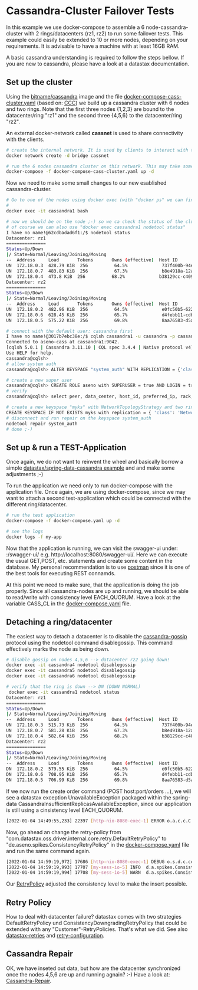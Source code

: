 # Cassandra-Cluster Failover Tests

In this example we use docker-compose to assemble a 6 node-cassandra-cluster with 2 rings/datacenters (rz1, rz2) to run some failover tests. This example could easily be extended to 10 or more nodes, depending on your requirements. It is advisable to have a machine with at least 16GB RAM.

A basic cassandra understanding is required to follow the steps bellow. If you are new to cassandra, please have a look at a datastax documentation.

## Set up the cluster

Using the [bitname/cassandra](https://https://hub.docker.com/r/bitnami/cassandra/) image and the file [docker-compose-cass-cluster.yaml](docker-compose-cass-cluster.yaml) (based on: [CCC](https://github.com/digitalis-io/ccc)) we build up a cassandra cluster with 6 nodes and two rings. Note that the first three nodes {1,2,3} are bound to the datacenter/ring "rz1" and the second three {4,5,6} to the datacenter/ring "rz2".

An external docker-network called **cassnet** is used to share connectivity with the clients.

```bash
# create the internal network. It is used by clients to interact with the cluster
docker network create -d bridge cassnet

# run the 6 nodes cassandra cluster on this network. This may take some time. So please be patient ;-)
docker-compose -f docker-compose-cass-cluster.yaml up -d
```

Now we need to make some small changes to our new esablished cassandra-cluster.

```bash
# Go to one of the nodes using docker exec (with "docker ps" we can find the container id: 371cddb87cac) or in VSCODE --> attach shell
# 
docker exec -it cassandra1 bash

# now we should be on the node ;-) so we ca check the status of the cluster. It should look similar to the following output:
# of course we can also use "docker exec cassandra1 nodetool status"
I have no name!@62cdbadad6f1:/$ nodetool status
Datacenter: rz1
===============
Status=Up/Down
|/ State=Normal/Leaving/Joining/Moving
--  Address     Load       Tokens       Owns (effective)  Host ID                               Rack
UN  172.18.0.3  428.79 KiB  256          64.5%             737f400b-94ec-46a2-a6ee-3fa0e576cf30  rack1
UN  172.18.0.7  483.83 KiB  256          67.3%             b8e4918a-12ac-41ee-ae7e-09c856dda62c  rack1
UN  172.18.0.4  473.8 KiB  256          68.2%             b38129cc-c409-4e39-be4d-8a17c2479272  rack1
Datacenter: rz2
===============
Status=Up/Down
|/ State=Normal/Leaving/Joining/Moving
--  Address     Load       Tokens       Owns (effective)  Host ID                               Rack
UN  172.18.0.2  482.96 KiB  256          64.5%             e0fc50b5-6225-4df2-9265-aa0b59a936ff  rack2
UN  172.18.0.6  628.45 KiB  256          65.7%             d4febb11-cdbb-4ca0-b7ff-910077708101  rack2
UN  172.18.0.5  575.22 KiB  256          69.8%             8aa76583-d5a1-4669-a1b6-1f40d043dc56  rack2 

# connect with the default user: cassandra first
I have no name!@3017b7ebc38e:/$ cqlsh cassandra1 -u cassandra -p cassandra
Connected to aseno-cass at cassandra1:9042.
[cqlsh 5.0.1 | Cassandra 3.11.10 | CQL spec 3.4.4 | Native protocol v4]
Use HELP for help.
cassandra@cqlsh> 
# allow system auth 
cassandra@cqlsh> ALTER KEYSPACE "system_auth" WITH REPLICATION = {'class' : 'NetworkTopologyStrategy', 'rz1' : 2, 'rz2' : 2};

# create a new super user
cassandra@cqlsh> CREATE ROLE aseno with SUPERUSER = true AND LOGIN = true and PASSWORD = 'password';
# verify
cassandra@cqlsh> select peer, data_center, host_id, preferred_ip, rack, rpc_address from system.peers;

# create a new keyspace "myks" with NetworkTopologyStrategy and two rings rz1 and rz2 for our tests
CREATE KEYSPACE IF NOT EXISTS myks with replication = { 'class': 'NetworkTopologyStrategy', 'rz1': 2, 'rz2': 2};
# disconnect and run repair on the keyspace system_auth
nodetool repair system_auth
# done ;-)
```

## Set up & run a TEST-Application

Once again, we do not want to reinvent the wheel and basically borrow a simple [datastax/spring-data-cassandra example](https://github.com/DataStax-Examples/spring-data-starter) and and make some adjustments ;-)

To run the application we need only to run docker-compose with the application file. Once again, we are using docker-compose, since we may want to attach a second test-application which could be connected with the different ring/datacenter.

```bash
# run the test application
docker-compose -f docker-compose.yaml up -d

# see the logs
docker logs -f my-app
```

Now that the application is running, we can visit the swagger-ui under: <HOST>:<PORT>/swagger-ui/ e.g. http://localhost:8080/swagger-ui/. Here we can execute the usual GET,POST, etc. statements and create some content in the database. My personal recommendation is to use [postman](https://www.postman.com/) since it is one of the best tools for executing REST connamds.

At this point we need to make sure, that the application is doing the job properly. Since all cassandra-nodes are up and running,
we should be able to read/write with consistency level EACH_QUORUM. Have a look at the variable CASS_CL in the [docker-compose.yaml](docker-compose.yaml) file.

## Detaching a ring/datacenter

The easiest way to detach a datacenter is to disable the [cassandra-gossip](https://docs.datastax.com/en/cassandra-oss/3.0/cassandra/tools/toolsDisableGossip.html) protocol using the nodetool command disablegossip. This command effectively marks the node as being down.

```bash
# disable gossip on nodes 4,5,6 --> datacenter rz2 going down!
docker exec -it cassandra4 nodetool disablegossip
docker exec -it cassandra5 nodetool disablegossip
docker exec -it cassandra6 nodetool disablegossip

# verify that the ring is down --> DN (DOWN NORMAL)
 docker exec -it cassandra1 nodetool status
Datacenter: rz1
===============
Status=Up/Down
|/ State=Normal/Leaving/Joining/Moving
--  Address     Load       Tokens       Owns (effective)  Host ID                               Rack
UN  172.18.0.3  515.73 KiB  256          64.5%             737f400b-94ec-46a2-a6ee-3fa0e576cf30  rack1
UN  172.18.0.7  581.28 KiB  256          67.3%             b8e4918a-12ac-41ee-ae7e-09c856dda62c  rack1
UN  172.18.0.4  582.64 KiB  256          68.2%             b38129cc-c409-4e39-be4d-8a17c2479272  rack1
Datacenter: rz2
===============
Status=Up/Down
|/ State=Normal/Leaving/Joining/Moving
--  Address     Load       Tokens       Owns (effective)  Host ID                               Rack
DN  172.18.0.2  579.55 KiB  256          64.5%             e0fc50b5-6225-4df2-9265-aa0b59a936ff  rack2
DN  172.18.0.6  708.95 KiB  256          65.7%             d4febb11-cdbb-4ca0-b7ff-910077708101  rack2
DN  172.18.0.5  706.99 KiB  256          69.8%             8aa76583-d5a1-4669-a1b6-1f40d043dc56  rack2
```

If we now run the create order command (POST host:port/orders ...), we will see a datastax exception UnavailableException packaged within the spring-data
CassandraInsufficientReplicasAvailableException, since our application is still using a cinsistency level EACH_QUORUM.

```bash
[2022-01-04 14:49:55,233] 22397 [http-nio-8080-exec-1] ERROR o.a.c.c.C.[.[.[.[dispatcherServlet] - Servlet.service() for servlet [dispatcherServlet] in context with path [] threw exception [Request processing failed; nested exception is org.springframework.data.cassandra.CassandraInsufficientReplicasAvailableException: Query; CQL [INSERT INTO starter_orders (order_id,product_id,added_to_order_at,product_name,product_price,product_quantity) VALUES (?,?,?,?,?,?)]; Not enough replicas available for query at consistency EACH_QUORUM (2 required but only 0 alive); nested exception is com.datastax.oss.driver.api.core.servererrors.UnavailableException: Not enough replicas available for query at consistency EACH_QUORUM (2 required but only 0 alive)] with root cause 
```

Now, go ahead an change the retry-policy from "com.datastax.oss.driver.internal.core.retry.DefaultRetryPolicy" to "de.aseno.spikes.ConsistencyRetryPolicy"
in the [docker-compose.yaml](docker-compose.yaml) file and run the same command again.

```bash
[2022-01-04 14:59:19,972] 17686 [http-nio-8080-exec-1] DEBUG o.s.d.c.core.cql.CqlTemplate - Executing prepared statement [INSERT INTO starter_orders (order_id,product_id,added_to_order_at,product_name,product_price,product_quantity) VALUES (?,?,?,?,?,?)] 
[2022-01-04 14:59:19,993] 17707 [my-sess-io-5] INFO  d.a.spikes.ConsistencyRetryPolicy - onUnavailableVerdict Alive:0 Retrycount:0 + CL: EACH_QUORUM 
[2022-01-04 14:59:19,994] 17708 [my-sess-io-5] WARN  d.a.spikes.ConsistencyRetryPolicy - EACH_QUORUM could not be reached -> Downgraded to LOCAL_QUORUM. Alive:0 Retrycount:0 
```

Our [RetryPolicy](src/main/java/de/aseno/spikes/ConsistencyRetryPolicy.java) adjusted the consistency level to make the insert possible.

## Retry Policy

How to deal with datacenter failure? datastax comes with two strategies DefaultRetryPolicy und  ConsistencyDowngradingRetryPolicy that could be extended with any "Customer"-RetryPolicies. That's what we did. See also [datastax-retries](https://docs.datastax.com/en/developer/java-driver/4.11/manual/core/retries/) and [retry-configuration](https://docs.datastax.com/en/developer/java-driver/4.11/manual/core/configuration/reference).

## Cassandra Repair

OK, we have inseted out data, but how are the datacenter synchronized once the nodes 4,5,6 are up and running agnain? :-) Have a look at: [Cassandra-Repair](https://cassandra.apache.org/doc/latest/cassandra/operating/repair.html).
